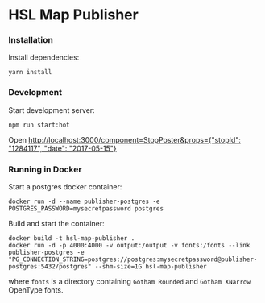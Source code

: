 HSL Map Publisher
====================

### Installation

Install dependencies:

```
yarn install
```

### Development

Start development server:
```
npm run start:hot
```

Open [http://localhost:3000/component=StopPoster&props={"stopId": "1284117", "date": "2017-05-15"}](http://localhost:3000/component%3DStopPoster%26props%3D%7B%22stopId%22%3A%20%221284117%22%2C%20%22date%22%3A%20%222017-05-15%22%7D)

### Running in Docker

Start a postgres docker container:
```
docker run -d --name publisher-postgres -e POSTGRES_PASSWORD=mysecretpassword postgres
```

Build and start the container:
```
docker build -t hsl-map-publisher .
docker run -d -p 4000:4000 -v output:/output -v fonts:/fonts --link publisher-postgres -e "PG_CONNECTION_STRING=postgres://postgres:mysecretpassword@publisher-postgres:5432/postgres" --shm-size=1G hsl-map-publisher
```

where `fonts` is a directory containing `Gotham Rounded` and `Gotham XNarrow` OpenType fonts.

